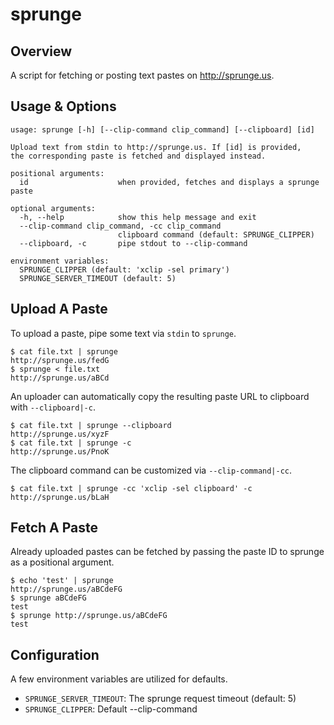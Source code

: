 sprunge
=======

## Overview

A script for fetching or posting text pastes on http://sprunge.us.

## Usage & Options

    usage: sprunge [-h] [--clip-command clip_command] [--clipboard] [id]

    Upload text from stdin to http://sprunge.us. If [id] is provided,
    the corresponding paste is fetched and displayed instead.

    positional arguments:
      id                    when provided, fetches and displays a sprunge paste

    optional arguments:
      -h, --help            show this help message and exit
      --clip-command clip_command, -cc clip_command
                            clipboard command (default: SPRUNGE_CLIPPER)
      --clipboard, -c       pipe stdout to --clip-command

    environment variables:
      SPRUNGE_CLIPPER (default: 'xclip -sel primary')
      SPRUNGE_SERVER_TIMEOUT (default: 5)

## Upload A Paste

To upload a paste, pipe some text via `stdin` to `sprunge`.

    $ cat file.txt | sprunge
    http://sprunge.us/fedG
    $ sprunge < file.txt
    http://sprunge.us/aBCd

An uploader can automatically copy the resulting paste URL to clipboard with `--clipboard|-c`.

    $ cat file.txt | sprunge --clipboard
    http://sprunge.us/xyzF
    $ cat file.txt | sprunge -c
    http://sprunge.us/PnoK

The clipboard command can be customized via `--clip-command|-cc`.

    $ cat file.txt | sprunge -cc 'xclip -sel clipboard' -c
    http://sprunge.us/bLaH

## Fetch A Paste

Already uploaded pastes can be fetched by passing the paste ID to sprunge as a positional argument.

    $ echo 'test' | sprunge
    http://sprunge.us/aBCdeFG
    $ sprunge aBCdeFG
    test
    $ sprunge http://sprunge.us/aBCdeFG
    test

## Configuration

A few environment variables are utilized for defaults.

* `SPRUNGE_SERVER_TIMEOUT`: The sprunge request timeout (default: 5)
* `SPRUNGE_CLIPPER`: Default --clip-command
